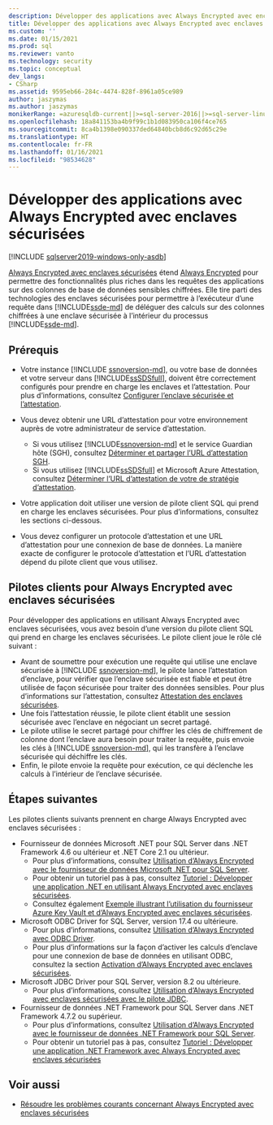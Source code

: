```yaml
---
description: Développer des applications avec Always Encrypted avec enclaves sécurisées
title: Développer des applications avec Always Encrypted avec enclaves sécurisées | Microsoft Docs
ms.custom: ''
ms.date: 01/15/2021
ms.prod: sql
ms.reviewer: vanto
ms.technology: security
ms.topic: conceptual
dev_langs:
- CSharp
ms.assetid: 9595eb66-284c-4474-828f-8961a05ce989
author: jaszymas
ms.author: jaszymas
monikerRange: =azuresqldb-current||>=sql-server-2016||>=sql-server-linux-2017||=azuresqldb-mi-current
ms.openlocfilehash: 18a841153ba4b9f99c1b1d083950ca106f4ce765
ms.sourcegitcommit: 8ca4b1398e090337ded64840bcb8d6c92d65c29e
ms.translationtype: HT
ms.contentlocale: fr-FR
ms.lasthandoff: 01/16/2021
ms.locfileid: "98534628"
---
```

# <a name="develop-applications-using-always-encrypted-with-secure-enclaves"></a>Développer des applications avec Always Encrypted avec enclaves sécurisées
[!INCLUDE [sqlserver2019-windows-only-asdb](../../../includes/applies-to-version/sqlserver2019-windows-only-asdb.md)]

[Always Encrypted avec enclaves sécurisées](always-encrypted-enclaves.md) étend [Always Encrypted](always-encrypted-database-engine.md) pour permettre des fonctionnalités plus riches dans les requêtes des applications sur des colonnes de base de données sensibles chiffrées. Elle tire parti des technologies des enclaves sécurisées pour permettre à l’exécuteur d’une requête dans [!INCLUDE[ssde-md](../../../includes/ssde-md.md)] de déléguer des calculs sur des colonnes chiffrées à une enclave sécurisée à l’intérieur du processus [!INCLUDE[ssde-md](../../../includes/ssde-md.md)].

## <a name="prerequisites"></a>Prérequis

- Votre instance [!INCLUDE [ssnoversion-md](../../../includes/ssnoversion-md.md)], ou votre base de données et votre serveur dans [!INCLUDE[ssSDSfull](../../../includes/sssdsfull-md.md)], doivent être correctement configurés pour prendre en charge les enclaves et l’attestation. Pour plus d’informations, consultez [Configurer l’enclave sécurisée et l’attestation](configure-always-encrypted-enclaves.md#set-up-the-secure-enclave-and-attestation).
- Vous devez obtenir une URL d’attestation pour votre environnement auprès de votre administrateur de service d’attestation.

  - Si vous utilisez [!INCLUDE[ssnoversion-md](../../../includes/ssnoversion-md.md)] et le service Guardian hôte (SGH), consultez [Déterminer et partager l’URL d’attestation SGH](../../../relational-databases/security/encryption/always-encrypted-enclaves-host-guardian-service-deploy.md#step-6-determine-and-share-the-hgs-attestation-url).
  - Si vous utilisez [!INCLUDE[ssSDSfull](../../../includes/sssdsfull-md.md)] et Microsoft Azure Attestation, consultez [Déterminer l’URL d’attestation de votre de stratégie d’attestation](/azure-sql/database/always-encrypted-enclaves-configure-attestation#determine-the-attestation-url-for-your-attestation-policy).

- Votre application doit utiliser une version de pilote client SQL qui prend en charge les enclaves sécurisées. Pour plus d’informations, consultez les sections ci-dessous.

- Vous devez configurer un protocole d’attestation et une URL d’attestation pour une connexion de base de données. La manière exacte de configurer le protocole d’attestation et l’URL d’attestation dépend du pilote client que vous utilisez.

## <a name="client-drivers-for-always-encrypted-with-secure-enclaves"></a>Pilotes clients pour Always Encrypted avec enclaves sécurisées

Pour développer des applications en utilisant Always Encrypted avec enclaves sécurisées, vous avez besoin d’une version du pilote client SQL qui prend en charge les enclaves sécurisées. Le pilote client joue le rôle clé suivant :

- Avant de soumettre pour exécution une requête qui utilise une enclave sécurisée à [!INCLUDE [ssnoversion-md](../../../includes/ssnoversion-md.md)], le pilote lance l’attestation d’enclave, pour vérifier que l’enclave sécurisée est fiable et peut être utilisée de façon sécurisée pour traiter des données sensibles. Pour plus d’informations sur l’attestation, consultez [Attestation des enclaves sécurisées](always-encrypted-enclaves.md#secure-enclave-attestation).
- Une fois l’attestation réussie, le pilote client établit une session sécurisée avec l’enclave en négociant un secret partagé.
- Le pilote utilise le secret partagé pour chiffrer les clés de chiffrement de colonne dont l’enclave aura besoin pour traiter la requête, puis envoie les clés à [!INCLUDE [ssnoversion-md](../../../includes/ssnoversion-md.md)], qui les transfère à l’enclave sécurisée qui déchiffre les clés. 
- Enfin, le pilote envoie la requête pour exécution, ce qui déclenche les calculs à l’intérieur de l’enclave sécurisée.

## <a name="next-steps"></a>Étapes suivantes

Les pilotes clients suivants prennent en charge Always Encrypted avec enclaves sécurisées :

- Fournisseur de données Microsoft .NET pour SQL Server dans .NET Framework 4.6 ou ultérieur et .NET Core 2.1 ou ultérieur. 
    - Pour plus d’informations, consultez [Utilisation d’Always Encrypted avec le fournisseur de données Microsoft .NET pour SQL Server](../../../connect/ado-net/sql/sqlclient-support-always-encrypted.md).
    - Pour obtenir un tutoriel pas à pas, consultez [Tutoriel : Développer une application .NET en utilisant Always Encrypted avec enclaves sécurisées](../../../connect/ado-net/sql/tutorial-always-encrypted-enclaves-develop-net-apps.md).
    - Consultez également [Exemple illustrant l’utilisation du fournisseur Azure Key Vault et d’Always Encrypted avec enclaves sécurisées](../../../connect/ado-net/sql/azure-key-vault-enclave-example.md).
- Microsoft ODBC Driver for SQL Server, version 17.4 ou ultérieure. 
    - Pour plus d’informations, consultez [Utilisation d’Always Encrypted avec ODBC Driver](../../../connect/odbc/using-always-encrypted-with-the-odbc-driver.md). 
    - Pour plus d’informations sur la façon d’activer les calculs d’enclave pour une connexion de base de données en utilisant ODBC, consultez la section [Activation d’Always Encrypted avec enclaves sécurisées](../../../connect/odbc/using-always-encrypted-with-the-odbc-driver.md#enabling-always-encrypted-with-secure-enclaves).
- Microsoft JDBC Driver pour SQL Server, version 8.2 ou ultérieure.
    - Pour plus d’informations, consultez [Utilisation d’Always Encrypted avec enclaves sécurisées avec le pilote JDBC](../../../connect/jdbc/using-always-encrypted-with-secure-enclaves-with-the-jdbc-driver.md).
- Fournisseur de données .NET Framework pour SQL Server dans .NET Framework 4.7.2 ou supérieur. 
    - Pour plus d’informations, consultez [Utilisation d’Always Encrypted avec le fournisseur de données .NET Framework pour SQL Server](../../../relational-databases/security/encryption/develop-using-always-encrypted-with-net-framework-data-provider.md).
    - Pour obtenir un tutoriel pas à pas, consultez [Tutoriel : Développer une application .NET Framework avec Always Encrypted avec enclaves sécurisées](../tutorial-always-encrypted-enclaves-develop-net-framework-apps.md)

## <a name="see-also"></a>Voir aussi

- [Résoudre les problèmes courants concernant Always Encrypted avec enclaves sécurisées](always-encrypted-enclaves-troubleshooting.md)
